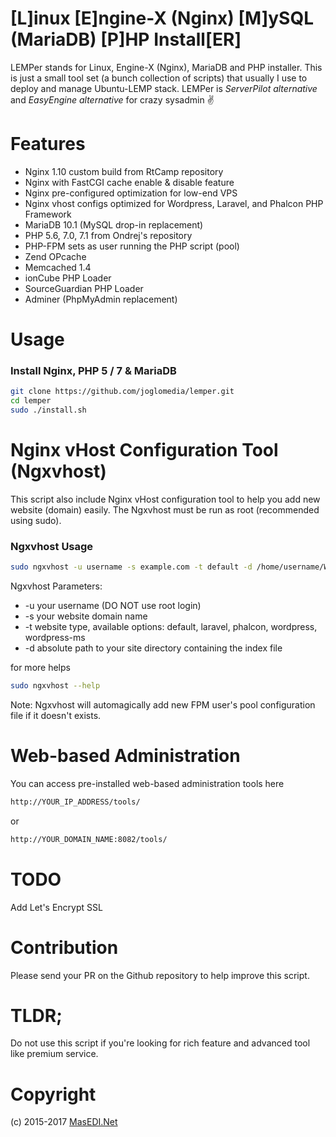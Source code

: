 [L]inux [E]ngine-X (Nginx) [M]ySQL (MariaDB) [P]HP Install[ER]
=====
LEMPer stands for Linux, Engine-X (Nginx), MariaDB and PHP installer. This is just a small tool set (a bunch collection of scripts) that usually I use to deploy and manage Ubuntu-LEMP stack. LEMPer is _ServerPilot alternative_ and _EasyEngine alternative_ for crazy sysadmin :v:

Features
=====
* Nginx 1.10 custom build from RtCamp repository
* Nginx with FastCGI cache enable & disable feature
* Nginx pre-configured optimization for low-end VPS
* Nginx vhost configs optimized for Wordpress, Laravel, and Phalcon PHP Framework
* MariaDB 10.1 (MySQL drop-in replacement)
* PHP 5.6, 7.0, 7.1 from Ondrej's repository
* PHP-FPM sets as user running the PHP script (pool)
* Zend OPcache
* Memcached 1.4
* ionCube PHP Loader
* SourceGuardian PHP Loader
* Adminer (PhpMyAdmin replacement)

Usage
=====

### Install Nginx, PHP 5 / 7 &amp; MariaDB

```bash
git clone https://github.com/joglomedia/lemper.git
cd lemper
sudo ./install.sh
```

Nginx vHost Configuration Tool (Ngxvhost)
=====
This script also include Nginx vHost configuration tool to help you add new website (domain) easily. 
The Ngxvhost must be run as root (recommended using sudo).

### Ngxvhost Usage

```bash
sudo ngxvhost -u username -s example.com -t default -d /home/username/Webs/example.com
```
Ngxvhost Parameters:

* -u your username (DO NOT use root login)
* -s your website domain name
* -t website type, available options: default, laravel, phalcon, wordpress, wordpress-ms
* -d absolute path to your site directory containing the index file

for more helps
```bash
sudo ngxvhost --help
```

Note: Ngxvhost will automagically add new FPM user's pool configuration file if it doesn't exists.

Web-based Administration
=====
You can access pre-installed web-based administration tools here
```bash
http://YOUR_IP_ADDRESS/tools/
```
or
```bash
http://YOUR_DOMAIN_NAME:8082/tools/
```

TODO
=====
Add Let's Encrypt SSL

Contribution
=====
Please send your PR on the Github repository to help improve this script.

TLDR;
=====
Do not use this script if you're looking for rich feature and advanced tool like premium service.

Copyright
=====
(c) 2015-2017
<a href="http://masedi.net/">MasEDI.Net</a>
